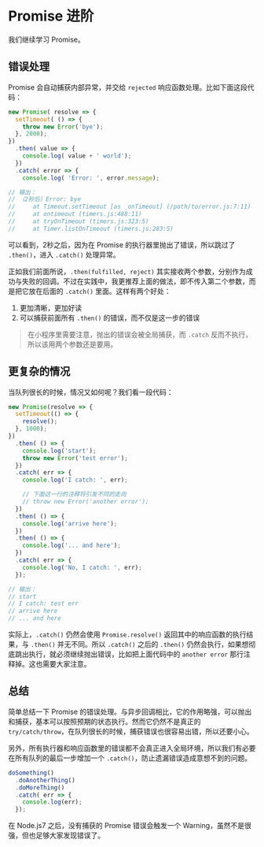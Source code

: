 Promise 进阶
========

我们继续学习 Promise。

## 错误处理

Promise 会自动捕获内部异常，并交给 `rejected` 响应函数处理。比如下面这段代码：

```javascript
new Promise( resolve => {
  setTimeout( () => {
    throw new Error('bye');
  }, 2000);
})
  .then( value => {
    console.log( value + ' world');
  })
  .catch( error => {
    console.log( 'Error: ', error.message);

// 输出：
// （2秒后）Error: bye
//     at Timeout.setTimeout [as _onTimeout] (/path/to/error.js:7:11)
//     at ontimeout (timers.js:488:11)
//     at tryOnTimeout (timers.js:323:5)
//     at Timer.listOnTimeout (timers.js:283:5)
```

可以看到，2秒之后，因为在 Promise 的执行器里抛出了错误，所以跳过了 `.then()`，进入 `.catch()` 处理异常。

正如我们前面所说，`.then(fulfilled, reject)` 其实接收两个参数，分别作为成功与失败的回调。不过在实践中，我更推荐上面的做法，即不传入第二个参数，而是把它放在后面的 `.catch()` 里面。这样有两个好处：

1. 更加清晰，更加好读
2. 可以捕获前面所有 `.then()` 的错误，而不仅是这一步的错误

> 在小程序里需要注意，抛出的错误会被全局捕获，而 `.catch` 反而不执行，所以该用两个参数还是要用。

## 更复杂的情况

当队列很长的时候，情况又如何呢？我们看一段代码：

```javascript
new Promise(resolve => {
  setTimeout(() => {
    resolve();
  }, 1000);
})
  .then( () => {
    console.log('start');
    throw new Error('test error');
  })
  .catch( err => {
    console.log('I catch: ', err);

    // 下面这一行的注释将引发不同的走向
    // throw new Error('another error');
  })
  .then( () => {
    console.log('arrive here');
  })
  .then( () => {
    console.log('... and here');
  })
  .catch( err => {
    console.log('No, I catch: ', err);
  });

// 输出：
// start
// I catch: test err
// arrive here
// ... and here
```

实际上，`.catch()` 仍然会使用 `Promise.resolve()` 返回其中的响应函数的执行结果，与 `.then()` 并无不同。所以 `.catch()` 之后的 `.then()` 仍然会执行，如果想彻底跳出执行，就必须继续抛出错误，比如把上面代码中的 `another error` 那行注释掉。这也需要大家注意。

## 总结

简单总结一下 Promise 的错误处理。与异步回调相比，它的作用略强，可以抛出和捕获，基本可以按照预期的状态执行。然而它仍然不是真正的 `try/catch/throw`，在队列很长的时候，捕获错误也很容易出错，所以还要小心。

另外，所有执行器和响应函数里的错误都不会真正进入全局环境，所以我们有必要在所有队列的最后一步增加一个 `.catch()`，防止遗漏错误造成意想不到的问题。

```javascript
doSomething()
  .doAnotherThing()
  .doMoreThing()
  .catch( err => {
    console.log(err);
  });
```

在 Node.js7 之后，没有捕获的 Promise 错误会触发一个 Warning，虽然不是很强，但也足够大家发现错误了。